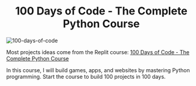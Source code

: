 <h1 align="center">100 Days of Code - The Complete Python Course
</h1>

![100-days-of-code](https://cdn.analyticsvidhya.com/wp-content/uploads/2020/02/python.gif)

Most projects ideas come from the Replit course: [100 Days of Code - The Complete Python Course](https://replit.com/learn/100-days-of-python)

In this course, I will build games, apps, and websites by mastering Python programming. Start the course to build 100 projects in 100 days.
